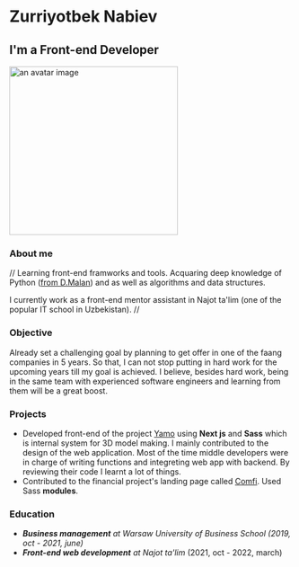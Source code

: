 # Zurriyotbek Nabiev

## I'm a Front-end Developer

<img src="https://media-exp1.licdn.com/dms/image/C4E03AQHkfj3ir2vmoQ/profile-displayphoto-shrink_800_800/0/1654235342409?e=1671062400&v=beta&t=o2-b85tXYGWpisjHORvD0PN7R6aU4quVMS_WerTXKGI" alt="an avatar image" width="300" height="300"/>



### About me
// Learning front-end framworks and tools. Acquaring deep knowledge of Python ([from D.Malan](https://www.linkedin.com/in/malan/)) and as well as algorithms and data structures.

I currently work as a front-end mentor assistant in Najot ta'lim (one of the popular IT school in Uzbekistan). //



### Objective 
Already set a challenging goal by planning to get offer in one of the faang companies in 5 years. So that, I can not stop putting in hard work for the upcoming years till my goal is achieved. I believe, besides hard work, being in the same team with experienced software engineers and learning from them will be a great boost.


### Projects
   * Developed front-end of the project [Yamo](https://yamo.uz) using **Next js** and **Sass** which is internal system for 3D model making. I mainly contributed to      the design of the web application. Most of the time middle developers were in charge of writing functions and integreting web app with backend. By reviewing        their code I learnt a lot of things.
   * Contributed to the financial project's landing page called [Comfi](https://comfi.app/). Used Sass **modules**.


### Education
- _**Business management** at Warsaw University of Business School (2019, oct - 2021, june)_
- _**Front-end web development** at Najot ta'lim_ (2021, oct - 2022, march) 

